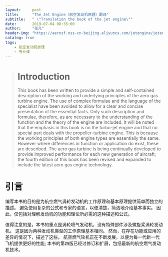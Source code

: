 ```yaml
---
layout:     post
title:      "The Jet Engine（航空发动机原理）翻译"
subtitle:   " \"Translation the book of the jet engine\""
date:       2019-07-04 08:35:00
author:     "张凡"
header-img: "https://aerozf.oss-cn-beijing.aliyuncs.com/jetengine/jetengine.jpg"
catalog: true
tags:
    - 航空发动机原理
    - 专业课
---
```


> # Introduction
> This book has been written to provide a simple and self-contained description of the working and underlying principles of the aero gas turbine engine. The use of complex formulae and the language of the specialist have been avoided to allow for a clear and concise presentation of the essential facts. Only such description and formulae, therefore, as are necessary to the understanding of the function and the theory of the engine are included.
> It will be noted that the emphasis in this book is on the turbo-jet engine and that no special part deals with the propeller-turbine engine. This is because the working principles of both engine types are essentially the same. However where differences in function or application do exist, these are described. The aero gas turbine is being continually developed to provide improved performance for each new generation of aircraft; the fourth edition of this book has been revised and expanded to include the latest aero gas engine technology.

# 引言

编写本书的目的是为航空燃气涡轮发动机的工作原理和基本原理提供简单而独立的描述。 避免使用复杂的公式和专家的语言，以便清楚，简洁地介绍基本事实。 因此，仅包括对理解发动机的功能和理论所必需的这种描述和公式。

值得注意的是，本书的重点是涡轮喷气发动机，没有特殊部件涉及螺旋桨涡轮发动机。 这是因为两种发动机类型的工作原理基本相同。 然而，在存在功能或应用的差异的情况下，描述了这些。 航空燃气轮机正在不断发展，以便为每一代新一代飞机提供更好的性能; 本书的第四版已经过修订和扩展，包括最新的航空燃气发动机技术。

